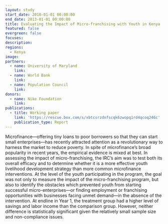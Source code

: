 ```yaml
---
layout: study
start_date: 2010-01-01 00:00:00
end_date: 2013-01-01 00:00:00
title: Evaluating the Impact of Micro-franchising with Youth in Kenya
featured: false
evergreen: false
focuses:
description:
regions:
  - Kenya
image:
partners:
  - name: University of Maryland
    link:
  - name: World Bank
    link:
  - name: Population Council
    link:
donors:
  - name: Nike Foundation
    link:
publications:
  - title: Working paper
    link: 'https://rescue.box.com/s/xbtcsrzdnfscqk6zwopq1rd4qcoq246c'
    publication_type: Report
---
```


Microfinance—offering tiny loans to poor borrowers so that they can start small enterprises—has recently attracted attention as a revolutionary way to harness the market to reduce poverty. In spite of microfinance’s broad popularity in recent years, the empirical evidence is mixed at best. In assessing the impact of micro-franchising, the IRC’s aim was to test both its overall efficacy and to determine whether it is a more effective youth livelihood development strategy than more common microfinance interventions. At the level of the youth participating in the program, the goal was not only to measure the impact of the micro-franchising program, but also to identify the obstacles which prevented youth from starting successful micro-enterprises—or finding employment or franchising opportunities with businesses facing unmet demand—in the absence of the intervention. At endline in Year 1, the treatment group had a higher level of savings and labor income than the comparison group. However, neither difference is statistically significant given the relatively small sample size and non-compliance issues.